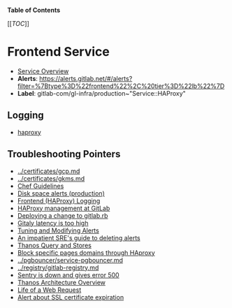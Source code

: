 <!-- MARKER: do not edit this section directly. Edit services/service-catalog.yml then run scripts/generate-docs -->

**Table of Contents**

[[_TOC_]]

# Frontend Service

* [Service Overview](https://dashboards.gitlab.net/d/frontend-main/frontend-overview)
* **Alerts**: <https://alerts.gitlab.net/#/alerts?filter=%7Btype%3D%22frontend%22%2C%20tier%3D%22lb%22%7D>
* **Label**: gitlab-com/gl-infra/production~"Service::HAProxy"

## Logging

* [haproxy](https://console.cloud.google.com/logs/viewer?project=gitlab-production&organizationId=769164969568&interval=PT1H&resource=gce_instance%2Finstance_id%2F1812745190666049211&scrollTimestamp=2019-01-22T15:27:18.915253748Z&advancedFilter=resource.type%3D%22gce_instance%22%0Alabels.tag%3D%22haproxy%22)

## Troubleshooting Pointers

* [../certificates/gcp.md](../certificates/gcp.md)
* [../certificates/gkms.md](../certificates/gkms.md)
* [Chef Guidelines](../config_management/chef-guidelines.md)
* [Disk space alerts (production)](../customersdot/disk-space.md)
* [Frontend (HAProxy) Logging](haproxy-logging.md)
* [HAProxy management at GitLab](haproxy.md)
* [Deploying a change to gitlab.rb](../git/deploy-gitlab-rb-change.md)
* [Gitaly latency is too high](../gitaly/gitaly-latency.md)
* [Tuning and Modifying Alerts](../monitoring/alert_tuning.md)
* [An impatient SRE's guide to deleting alerts](../monitoring/deleting-alerts.md)
* [Thanos Query and Stores](../monitoring/thanos-query.md)
* [Block specific pages domains through HAproxy](../pages/block-pages-domain.md)
* [../pgbouncer/service-pgbouncer.md](../pgbouncer/service-pgbouncer.md)
* [../registry/gitlab-registry.md](../registry/gitlab-registry.md)
* [Sentry is down and gives error 500](../sentry/sentry-is-down.md)
* [Thanos Architecture Overview](../thanos/architecture.md)
* [Life of a Web Request](../tutorials/overview_life_of_a_web_request.md)
* [Alert about SSL certificate expiration](../uncategorized/alert-for-ssl-certificate-expiration.md)
<!-- END_MARKER -->

<!-- ## Summary -->

<!-- ## Architecture -->

<!-- ## Performance -->

<!-- ## Scalability -->

<!-- ## Availability -->

<!-- ## Durability -->

<!-- ## Security/Compliance -->

<!-- ## Monitoring/Alerting -->

<!-- ## Links to further Documentation -->

